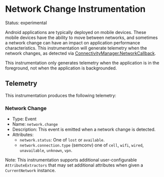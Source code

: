
# Network Change Instrumentation

Status: experimental

Android applications are typically deployed on mobile devices. These mobile devices
have the ability to move between networks, and sometimes a network change can
have an impact on application performance characteristics. This instrumentation
will generate telemetry when the network changes, as detected
via [ConnectivityManager.NetworkCallback](https://developer.android.com/reference/android/net/ConnectivityManager.NetworkCallback).

This instrumentation only generates telemetry when the application is in the foreground,
not when the application is backgrounded.

## Telemetry

This instrumentation produces the following telemetry:

### Network Change

* Type: Event
* Name: `network.change`
* Description: This event is emitted when a network change is detected.
* Attributes:
    * `network.status`: One of `lost` or `available`.
    * `network.connection.type` (semconv) one of `cell`, `wifi`, `wired`, `unavailable`, `unknown`, `vpn`.

Note: This instrumentation supports additional user-configurable `AttributeExtractors` that
may set additional attributes when given a `CurrentNetwork` instance.
